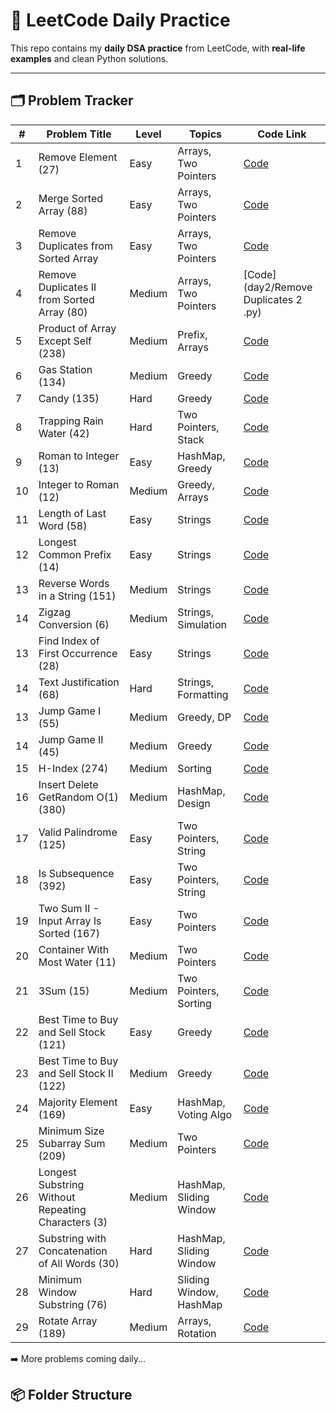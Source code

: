 # 📘 LeetCode Daily Practice

This repo contains my **daily DSA practice** from LeetCode, with **real-life examples** and clean Python solutions.

---

## 🗂️ Problem Tracker

| # | Problem Title                                 | Level  | Topics               | Code Link                                            |
|---|-----------------------------------------------|--------|----------------------|------------------------------------------------------|
| 1  | Remove Element (27)                           | Easy   | Arrays, Two Pointers | [Code](day1/remove_element.py)                       |
| 2  | Merge Sorted Array (88)                       | Easy   | Arrays, Two Pointers | [Code](day1/merge_sorted_array.py)                   |
| 3  | Remove Duplicates from Sorted Array           | Easy   | Arrays, Two Pointers | [Code](day2/remove_duplicates_sorted_array.py)       |
| 4  | Remove Duplicates II from Sorted Array (80)   | Medium | Arrays, Two Pointers | [Code](day2/Remove Duplicates 2 .py)                 |
| 5  | Product of Array Except Self (238)            | Medium | Prefix, Arrays       | [Code](day3/product_except_self.py)                  |
| 6  | Gas Station (134)                             | Medium | Greedy               | [Code](day3/gas_station.py)                          |
| 7  | Candy (135)                                   | Hard   | Greedy               | [Code](day4/candy.py)                                |
| 8  | Trapping Rain Water (42)                      | Hard   | Two Pointers, Stack  | [Code](day4/trapping_rain_water.py)                  |
| 9  | Roman to Integer (13)                         | Easy   | HashMap, Greedy      | [Code](day5/roman_to_integer.py)                     |
| 10 | Integer to Roman (12)                         | Medium | Greedy, Arrays       | [Code](day5/integer_to_roman.py)                     |
| 11  | Length of Last Word (58)                      | Easy   | Strings              | [Code](day5/length_of_last_word.py)                  |
| 12 | Longest Common Prefix (14)                    | Easy   | Strings              | [Code](day5/longest_common_prefix.py)                |
| 13 | Reverse Words in a String (151)              | Medium | Strings              | [Code](day6/reverse_words.py)                        |
| 14 | Zigzag Conversion (6)                         | Medium | Strings, Simulation  | [Code](day6/zigzag_conversion.py)                    |
| 13 | Find Index of First Occurrence (28)          | Easy   | Strings              | [Code](day8/find_index_first_occurrence.py)         |
| 14 | Text Justification (68)                      | Hard   | Strings, Formatting  | [Code](day8/text_justification.py)                   |
| 13 | Jump Game I (55)                              | Medium | Greedy, DP           | [Code](day9/jump_game_1.py)                          |
| 14 | Jump Game II (45)                             | Medium | Greedy               | [Code](day9/jump_game_2.py)                          |
| 15 | H-Index (274)                                | Medium | Sorting              | [Code](day10/H_index.py)                             |
| 16 | Insert Delete GetRandom O(1) (380)           | Medium | HashMap, Design      | [Code](day10/Insert_Delete_GetRandom_O1.py)          |
| 17 | Valid Palindrome (125)                       | Easy   | Two Pointers, String | [Code](day11/valid_palindrome.py)                    |
| 18 | Is Subsequence (392)                         | Easy   | Two Pointers, String | [Code](day11/is_subsequence.py)                      |
| 19 | Two Sum II - Input Array Is Sorted (167)      | Easy   | Two Pointers         | [Code](day12/two_sum_ii_sorted.py)                 |
| 20 | Container With Most Water (11)                | Medium | Two Pointers         | [Code](day12/container_with_most_water.py)         |
| 21 | 3Sum (15)                                     | Medium | Two Pointers, Sorting| [Code](day13/three_sum.py)                          |
| 22 | Best Time to Buy and Sell Stock (121)        | Easy   | Greedy               | [Code](day14/best_time_to_buy_sell_stock.py)        |
| 23 | Best Time to Buy and Sell Stock II (122)     | Medium | Greedy               | [Code](day14/best_time_to_buy_sell_stock_2.py)      |
| 24 | Majority Element (169)                        | Easy   | HashMap, Voting Algo | [Code](day15/majority_element.py)                   |
| 25 | Minimum Size Subarray Sum (209)              | Medium | Two Pointers         | [Code](day16/minimum_size_subarray_sum.py)          |
| 26 | Longest Substring Without Repeating Characters (3) | Medium | HashMap, Sliding Window | [Code](day17/longest_substring_without_repeating.py) |
| 27 | Substring with Concatenation of All Words (30) | Hard   | HashMap, Sliding Window | [Code](day18/substring_with_concatenation.py) |
| 28 | Minimum Window Substring (76)                 | Hard   | Sliding Window, HashMap | [Code](day19/minimum_window_substring.py) |
| 29 | Rotate Array (189)                           | Medium | Arrays, Rotation      | [Code](day20/rotate_array.py)                         |



➡️ More problems coming daily...



## 📦 Folder Structure

<!-- Force update for Day 17 -->
